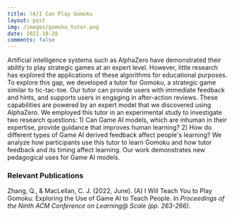```yaml
---
title: (A)I Can Play Gomoku
layout: post
img: /images/gomoku_tutor.png
date: 2022-10-28
comments: false
---
```


Artificial intelligence systems such as AlphaZero have demonstrated their ability to play strategic games at an expert level. However, little research has explored the applications of these algorithms for educational purposes. To explore this gap, we developed a tutor for Gomoku, a strategic game similar to tic-tac-toe. Our tutor can provide users with immediate feedback and hints, and supports users in engaging in after-action reviews. These capabilities are powered by an expert model that we discovered using AlphaZero. We employed this tutor in an experimental study to investigate two research questions: 1) Can Game AI models, which are inhuman in their expertise, provide guidance that improves human learning? 2) How do different types of Game AI derived feedback affect people's learning? We analyze how participants use this tutor to learn Gomoku and how tutor feedback and its timing affect learning. Our work demonstrates new pedagogical uses for Game AI models.

### Relevant Publications
Zhang, Q., & MacLellan, C. J. (2022, June). (A) I Will Teach You to Play Gomoku: Exploring the Use of Game AI to Teach People. _In Proceedings of the Ninth ACM Conference on Learning@ Scale (pp. 263-266)_.[<i class="far fa-file-pdf"></i>][zhang-L@S-2022]
[<i class="fab fa-youtube"></i>][zhang-L@S-2022-demo]

[zhang-L@S-2022-demo]: https://dl.acm.org/doi/abs/10.1145/3491140.3528331
[zhang-L@S-2022]: /files/(A)I-WIll-Teach-You-To-Play-Gomoku.pdf
